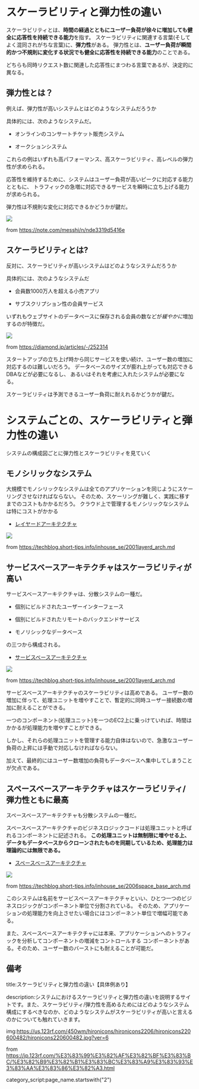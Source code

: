 

# スケーラビリティと弾力性の違い

スケーラビリティとは、**時間の経過とともにユーザー負荷が徐々に増加しても健全に応答性を持続できる能力**を指す。
スケーラビリティに関連する言葉(そしてよく混同されがちな言葉)に、**弾力性**がある。
弾力性とは、**ユーザー負荷が瞬間的かつ不規則に変化する状況でも健全に応答性を持続できる能力**のことである。

どちらも同時リクエスト数に関連した応答性にまつわる言葉であるが、決定的に異なる。


## 弾力性とは？

例えば、弾力性が高いシステムとはどのようなシステムだろうか

具体的には、次のようなシステムだ。

- オンラインのコンサートチケット販売システム

- オークションシステム

これらの例はいずれも高パフォーマンス、高スケーラビリティ、高レベルの弾力性が求められる。

応答性を維持するために、システムはユーザー負荷が高いピークに対応する能力とともに、
トラフィックの急増に対応できるサービスを瞬時に立ち上げる能力が求められる。

弾力性は不規則な変化に対応できるかどうかが鍵だ。

<img src="https://assets.st-note.com/production/uploads/images/6185107/picture_pc_a66cb56d40a79085a9283ec90d42f9c1.jpg?width=800">

from https://note.com/messhi/n/nde3319d5416e


## スケーラビリティとは?

反対に、スケーラビリティが高いシステムはどのようなシステムだろうか

具体的には、次のようなシステムだ

- 会員数1000万人を超える小売アプリ

- サブスクリプション性の会員サービス

いずれもウェブサイトのデータベースに保存される会員の数などが*緩やかに*増加するのが特徴だ。

<img src="https://diamond.jp/mwimgs/1/7/-/img_17fc7c326a89d78ed3cd8576ffd7d49c462311.jpg">

from https://diamond.jp/articles/-/252314

スタートアップの立ち上げ時から同じサービスを使い続け、ユーザー数の増加に対応するのは難しいだろう。
データベースのサイズが膨れ上がっても対応できるDBAなどが必要になるし、
あるいはそれを考慮に入れたシステムが必要になる。

スケーラビリティは予測できるユーザー負荷に耐えれるかどうかが鍵だ。


# システムごとの、スケーラビリティと弾力性の違い

システムの構成図ごとに弾力性とスケーラビリティを見ていく

## モノシリックなシステム

大規模でモノシリックなシステムは全てのアプリケーションを同じようにスケーリングさせなければならない。
そのため、スケーリングが難しく、実践に移すまでのコストもかかるだろう。
クラウド上で管理するモノシリックなシステムは特にコストがかかる

- [レイヤードアーキテクチャ](https://github.com/kawadasatoshi/techblog/blob/main/0/inhouse_se/layerd1.png?raw=true)

<img src="https://github.com/kawadasatoshi/techblog/blob/main/0/inhouse_se/layerd1.png?raw=true">

from https://techblog.short-tips.info/inhouse_se/2001layerd_arch.md


## サービスベースアーキテクチャはスケーラビリティが高い

サービスベースアーキテクチャは、分散システムの一種だ。

- 個別にビルドされたユーザーインターフェース

- 個別にビルドされたリモートのバックエンドサービス

- モノリシックなデータベース

の三つから構成される。

- [サービスベースアーキテクチャ](https://techblog.short-tips.info/inhouse_se/2004service_base_arch.md)

<img src="https://github.com/kawadasatoshi/techblog/blob/main/0/inhouse_se/2004service_base_arch/service_base_arch.png?raw=true">

from https://techblog.short-tips.info/inhouse_se/2001layerd_arch.md


サービスベースアーキテクチャのスケーラビリティは高めである。
ユーザー数の増加に伴って、処理ユニットを増やすことで、暫定的に同時ユーザー接続数の増加に耐えることができる。

一つのコンポーネント(処理ユニット)を一つのEC2上に乗っけていれば、時間はかかるが処理能力を増やすことができる。

しかし、それらの処理ユニットを管理する能力自体はないので、急激なユーザー負荷の上昇には手動で対応しなければならない。

加えて、最終的にはユーザー数増加の負荷もデータベースへ集中してしまうことが欠点である。


## スペースベースアーキテクチャはスケーラビリティ/弾力性ともに最高

スペースベースアーキテクチャも分散システムの一種だ。

スペースベースアーキテクチャのビジネスロジックコードは処理ユニットと呼ばれるコンポーネントに記述される。
**この処理ユニットは無制限に増やせる上、データもデータベースからクローンされたものを同期しているため、処理能力は理論的には無限である。**


- [スペースベースアーキテクチャ](https://techblog.short-tips.info/inhouse_se/2006space_base_arch.md)

<img src="https://github.com/kawadasatoshi/techblog/blob/main/0/inhouse_se/2006space_base_arch/space_base_arch.png?raw=true">
</a>

from https://techblog.short-tips.info/inhouse_se/2006space_base_arch.md

このシステムは名前をサービスベースアーキテクチャといい、ひとつ一つのビジネスロジックがコンポーネント単位で分割されている。
そのため、アプリケーションの処理能力を向上させたい場合にはコンポーネント単位で増幅可能である。

また、スペースベースアーキテクチャには本来、アプリケーションへのトラフィックを分析してコンポーネントの増減をコントロールする
コンポーネントがある。そのため、ユーザー数のバーストにも耐えることが可能だ。


## 備考

title:スケーラビリティと弾力性の違い【具体例あり】

description:システムにおけるスケーラビリティと弾力性の違いを説明するサイトです。また、スケーラビリティ/弾力性を高めるためにはどのようなシステム構成にするべきなのか、どのようなシステムがスケーラビリティが高いと言えるのかについても触れていきます。

img:https://us.123rf.com/450wm/hironicons/hironicons2206/hironicons220600482/hironicons220600482.jpg?ver=6

from https://jp.123rf.com/%E3%83%99%E3%82%AF%E3%82%BF%E3%83%BC/%E3%82%B9%E3%82%B1%E3%83%BC%E3%83%A9%E3%83%93%E3%83%AA%E3%83%86%E3%82%A3.html

category_script:page_name.startswith("2")




















